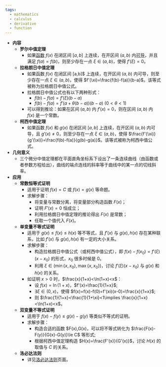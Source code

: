 ```yaml
---
tags:
  - mathematics
  - calculus
  - derivative
  - function
---
```

- **内容**
	- **罗尔中值定理**
		- 如果[函数](/pages/mathematics/calculus/function.md) $f(x)$ 在闭区间 $[a,b]$ 上连续，在开区间 $(a,b)$ 内[可导](/pages/mathematics/calculus/derivative.md#ri73aj)，并且满足 $f(a)=f(b)$，则至少存在一点 $\xi\in(a,b)$，使得 $f'(\xi)=0$。
	- **拉格朗日中值定理**
		- 如果函数 $f(x)$ 在闭区间 [a,b]$ 上连续，在开区间 $(a,b)$ 内可导，则至少存在一点 $\xi\in(a,b)$，使得 $f'(\xi)=\frac{f(b)-f(a)}{b-a}$。该等式被称为拉格朗日中值公式。
		- 拉格朗日中值公式也有以下两种形式：
			- $f(b)-f(a)=f'(\xi)(b-a)$
			- $f(b)-f(a)=f'(a+\theta(b-a))(b-a)\ (0<\theta<1)$
		- 可以得到推论：如果在区间 $(a,b)$ 内 $f'(x)=0$，则在区间 $(a,b)$ 内 $f(x)$ 是一个常数。
	- **柯西中值定理**
		- 如果函数 $f(x)$ 和 $g(x)$ 在闭区间 $[a,b]$ 上连续，在开区间 $(a,b)$ 内可导，且 $g'(x)\ne 0$，则至少存在一点 $\xi\in(a,b)$，使得 $\frac{f'(\xi)}{g'(\xi)}=\frac{f(b)-f(a)}{g(b)-g(a)}$。该等式被称为柯西中值公式。
- **几何意义**
	- 三个微分中值定理都在平面直角坐标系下设出了一条连续曲线（由函数或者参数方程给出），曲线的端点连线的斜率等于曲线中的某一点的切线斜率。
- **应用**
	- **常数恒等式证明**
		- 适用于证明 $f(x)=C$ 或 $f(x)=g(x)$ 等命题。
		- 求解步骤：
			- 将变量与常数分离，将变量部分构造函数 $F(x)$；
			- 证明 $F'(x)=0$ 恒成立；
			- 利用拉格朗日中值定理的推论得出 $F(x)$  是常数；
			- 任取一个值代入 $F(x)$。
	- **单变量不等式证明**
		- 适用于 $g(x)\le f(x) \le h(x)$ 等不等式，且 $f'(x)$ 与 $g(x),h(x)$ 存在某种联系，比如 $f'(x)$ 与 $g(x),h(x)$ 有一定的大小关系。
		- 求解步骤：
			- 构造拉格朗日中值公式（或柯西中值公式），即 $f(x)-f(x_0)=f'(\xi)(x-x_0)$ 的形式，$x_0$ 很多时候是 $0$。
			- 利用 $\xi\in(\min\{x,x_0\},\max\{x,x_0\})$，讨论 $f'(\xi)(x-x_0)$ 与 $g(x)$ 和 $h(x)$ 的关系。
		- 如证明 $x>0$ 时，$\frac{x}{1+x}<\ln(1+x)<x$：
			- 设 $f(x)=\ln(1+x)$，$f'(x)=\frac{1}{1+x}$;
			- $\exists \xi\in(0,x)$，使得 $f(x)=f(x)-f(0)=f'(xi)(x-0)=\frac{x}{1+x}$;
			- 则 $\frac{1}{1+x}<\frac{1}{1+\xi}<1\implies \frac{x}{1+x}<\ln(1+x)<x$。
	- **双变量不等式证明**
		- 适用于 $f(x)-f(y)\le g(x)-g(y)$ 等类似不等式的证明。
		- 求解步骤：
			- 构造合适的函数 $F(x),G(x)，可以将不等式转化为 $\frac{F(x)-F(y)}{G(x)-G(y)}\le C$ 等形式;
			- 根据柯西中值定理构造 $H(x)=\frac{F'(x)}{G'(x)}$，讨论 $H(x)$ 的取值与 $C$ 的关系。
	- **洛必达法则**
		- 详见[洛必达法则](/pages/mathematics/calculus/lhopitals-law.md)页面。
